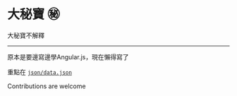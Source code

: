 # 大秘寶 ㊙️

大秘寶不解釋

----------

原本是要邊寫邊學Angular.js，現在懶得寫了

重點在 [`json/data.json`](json/data.json)

Contributions are welcome

